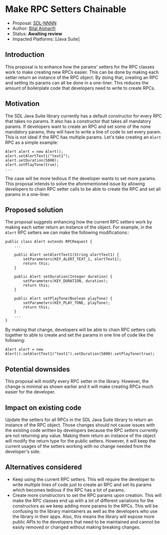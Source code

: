 # Make RPC Setters Chainable

* Proposal: [SDL-NNNN](nnnn-Make-RPC-Setters-Chainable.md)
* Author: [Bilal Alsharifi](https://github.com/bilal-alsharifi)
* Status: **Awaiting review**
* Impacted Platforms: [Java Suite]

## Introduction

This proposal is to enhance how the params' setters for the RPC classes work to make creating new RPCs easier. This can be done by making each setter return an instance of the RPC object. By doing that, creating an RPC and setting its params can all be done in a one-liner. This reduces the amount of boilerplate code that developers need to write to create RPCs.

## Motivation

The SDL Java Suite library currently has a default constructor for every RPC that takes no params. It also has a constructor that takes all mandatory params. If developers want to create an RPC and set some of the none mandatory params, they will have to write a line of code to set every param. This is not ideal if the RPC has multiple params. Let's take creating an `Alert` RPC as a simple example:

```
Alert alert = new Alert();
alert.setAlertText1("text1");
alert.setDuration(5000);
alert.setPlayTone(true);
...
```

The case will be more tedious if the developer wants to set more params. This proposal intends to solve the aforementioned issue by allowing developers to chain RPC setter calls to be able to create the RPC and set all params in a one-liner.

## Proposed solution

The proposal suggests enhancing how the current RPC setters work by making each setter return an instance of the object. For example, in the `Alert` RPC setters we can make the following modifications::

```
public class Alert extends RPCRequest {
	...

    public Alert setAlertText1(String alertText1) {
		setParameters(KEY_ALERT_TEXT_1, alertText1);
		return this;
    }

    public Alert setDuration(Integer duration) {
		setParameters(KEY_DURATION, duration);
		return this;
    }

    public Alert setPlayTone(Boolean playTone) {
		setParameters(KEY_PLAY_TONE, playTone);
		return this;
    }
    ...
}
```

By making that change, developers will be able to chain RPC setters calls together to able to create and set the params in one line of code like the following:

```
Alert alert = new Alert().setAlertText1("text1").setDuration(5000).setPlayTone(true);
```

## Potential downsides

This proposal will modify every RPC setter in the library. However, the change is minimal as shown earlier and it will make creating RPCs much easier for the developer. 

## Impact on existing code

Update the setters for all RPCs in the SDL Java Suite library to return an instance of the RPC object. Those changes should not cause issues with the existing code written by developers because the RPC setters currently are not returning any value. Making them return an instance of the object will modify the return type for the public setters. However, it will keep the current usages of the setters working with no change needed from the developer's side.

## Alternatives considered

* Keep using the current RPC setters. This will require the developer to write multiple lines of code just to create an RPC and set its params which becomes tedious if the RPC has a lot of params.
* Create more constructors to set the RPC params upon creation. This will make the RPC classes end up with a lot of different variations for the constructors as we keep adding more params to the RPCs. This will be confusing to the library maintainers as well as the developers who use the library in their apps. Also, this means the library will expose more public APIs to the developers that need to be maintained and cannot be easily removed or changed without making breaking changes.